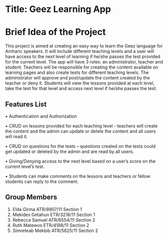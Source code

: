 # Title: Geez Learning App
# Brief Idea of the Project
This project is aimed at creating an easy way to learn the Geez language for Amharic speakers. 
It will include different teaching levels and a user will have access to the next level of learning if 
he/she passes the test provided for the current level. The app will have 3 roles: an administrator, 
teacher and student. Teachers will be responsible for creating the content available on learning 
pages and also create tests for different teaching levels. The administrator will approve 
and post/update the content created by the teacher or deny it. Students will view the lessons provided 
at each level, take the test for that level and access next level if he/she passes the test.

## Features List
•	Authentication and Authorization

•	CRUD on lessons provided for each teaching level - teachers will create the content and the admin can update or delete the content and all users will read it.

•	CRUD on questions for the tests – questions created on the tests could get updated or deleted by the admin and are read by all users.

•	Giving/Denying access to the next level based on a user’s score on the current level’s test. 

•	Students can make comments on the lessons and teachers or fellow students can reply to the comment. 

## Group Members
1.	Elda Girma                ATR/8907/11    Section 1
2.	Mekides Getahun      ETR/3218/11    Section 1
3.	Rebecca Samuel        ATR/6554/11   Section 2
4.	Ruth Matewos           ETR/4188/11    Section 2
5.	Simreteab Mekbib    ATR/5625/11    Section 2

